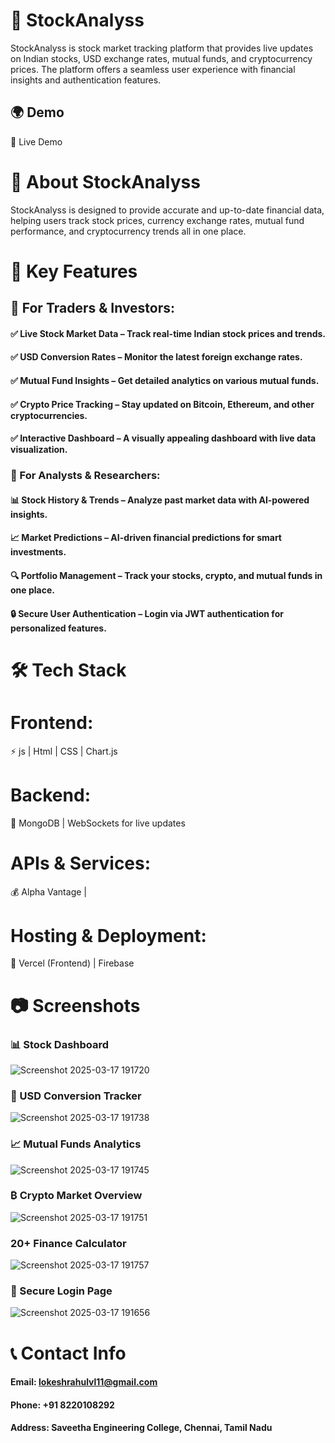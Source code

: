 # 🚀 StockAnalyss
StockAnalyss is  stock market tracking platform that provides live updates on Indian stocks, USD exchange rates, mutual funds, and cryptocurrency prices. The platform offers a seamless user experience with financial insights and authentication features.

## 🌍 Demo
🔗 Live Demo 
 # 📌 About StockAnalyss
StockAnalyss is designed to provide accurate and up-to-date financial data, helping users track stock prices, currency exchange rates, mutual fund performance, and cryptocurrency trends all in one place.

# 🔑 Key Features
## 🚀 For Traders & Investors:
#### ✅ Live Stock Market Data – Track real-time Indian stock prices and trends.
#### ✅ USD Conversion Rates – Monitor the latest foreign exchange rates.
#### ✅ Mutual Fund Insights – Get detailed analytics on various mutual funds.
#### ✅ Crypto Price Tracking – Stay updated on Bitcoin, Ethereum, and other cryptocurrencies.
#### ✅ Interactive Dashboard – A visually appealing dashboard with live data visualization.

### 💼 For Analysts & Researchers:
#### 📊 Stock History & Trends – Analyze past market data with AI-powered insights.
#### 📈 Market Predictions – AI-driven financial predictions for smart investments.
#### 🔍 Portfolio Management – Track your stocks, crypto, and mutual funds in one place.
#### 🔒 Secure User Authentication – Login via JWT authentication for personalized features.

# 🛠️ Tech Stack
# Frontend:
⚡ js | Html |  CSS | Chart.js

# Backend:
🔗  MongoDB | WebSockets for live updates

# APIs & Services:
💰 Alpha Vantage |

# Hosting & Deployment:
🚀 Vercel (Frontend) | Firebase

# 📷 Screenshots
### 📊 Stock Dashboard
![Screenshot 2025-03-17 191720](https://github.com/user-attachments/assets/e46e0f7c-2d06-488c-a258-e38d7d6f2177)

### 💱 USD Conversion Tracker
![Screenshot 2025-03-17 191738](https://github.com/user-attachments/assets/1ad9936f-40f4-44b1-a48c-eb3d07ad5128)

### 📈 Mutual Funds Analytics
![Screenshot 2025-03-17 191745](https://github.com/user-attachments/assets/1bb7be22-2968-4178-8e8a-83d31bfc007a)

### ₿ Crypto Market Overview
![Screenshot 2025-03-17 191751](https://github.com/user-attachments/assets/50327c4d-aea1-45df-81f3-9ff46b526be0)

### 20+ Finance Calculator
![Screenshot 2025-03-17 191757](https://github.com/user-attachments/assets/cfc8f247-c7fd-42ed-82f0-088def69413a)

### 🔐 Secure Login Page
![Screenshot 2025-03-17 191656](https://github.com/user-attachments/assets/371ee6cf-7c8c-4ba2-acfe-d7af98d8073f)

# 📞 Contact Info
#### Email: lokeshrahulvl11@gmail.com
#### Phone: +91 8220108292
#### Address: Saveetha Engineering College, Chennai, Tamil Nadu
